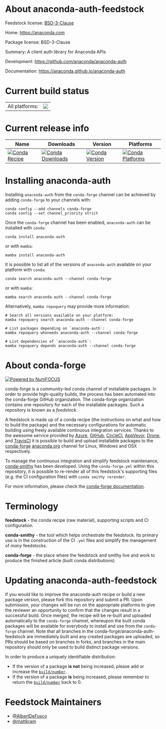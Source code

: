 About anaconda-auth-feedstock
=============================

Feedstock license: [BSD-3-Clause](https://github.com/conda-forge/anaconda-auth-feedstock/blob/main/LICENSE.txt)

Home: https://anaconda.com

Package license: BSD-3-Clause

Summary: A client auth library for Anaconda APIs

Development: https://github.com/anaconda/anaconda-auth

Documentation: https://anaconda.github.io/anaconda-auth

Current build status
====================


<table><tr><td>All platforms:</td>
    <td>
      <a href="https://dev.azure.com/conda-forge/feedstock-builds/_build/latest?definitionId=25038&branchName=main">
        <img src="https://dev.azure.com/conda-forge/feedstock-builds/_apis/build/status/anaconda-auth-feedstock?branchName=main">
      </a>
    </td>
  </tr>
</table>

Current release info
====================

| Name | Downloads | Version | Platforms |
| --- | --- | --- | --- |
| [![Conda Recipe](https://img.shields.io/badge/recipe-anaconda--auth-green.svg)](https://anaconda.org/conda-forge/anaconda-auth) | [![Conda Downloads](https://img.shields.io/conda/dn/conda-forge/anaconda-auth.svg)](https://anaconda.org/conda-forge/anaconda-auth) | [![Conda Version](https://img.shields.io/conda/vn/conda-forge/anaconda-auth.svg)](https://anaconda.org/conda-forge/anaconda-auth) | [![Conda Platforms](https://img.shields.io/conda/pn/conda-forge/anaconda-auth.svg)](https://anaconda.org/conda-forge/anaconda-auth) |

Installing anaconda-auth
========================

Installing `anaconda-auth` from the `conda-forge` channel can be achieved by adding `conda-forge` to your channels with:

```
conda config --add channels conda-forge
conda config --set channel_priority strict
```

Once the `conda-forge` channel has been enabled, `anaconda-auth` can be installed with `conda`:

```
conda install anaconda-auth
```

or with `mamba`:

```
mamba install anaconda-auth
```

It is possible to list all of the versions of `anaconda-auth` available on your platform with `conda`:

```
conda search anaconda-auth --channel conda-forge
```

or with `mamba`:

```
mamba search anaconda-auth --channel conda-forge
```

Alternatively, `mamba repoquery` may provide more information:

```
# Search all versions available on your platform:
mamba repoquery search anaconda-auth --channel conda-forge

# List packages depending on `anaconda-auth`:
mamba repoquery whoneeds anaconda-auth --channel conda-forge

# List dependencies of `anaconda-auth`:
mamba repoquery depends anaconda-auth --channel conda-forge
```


About conda-forge
=================

[![Powered by
NumFOCUS](https://img.shields.io/badge/powered%20by-NumFOCUS-orange.svg?style=flat&colorA=E1523D&colorB=007D8A)](https://numfocus.org)

conda-forge is a community-led conda channel of installable packages.
In order to provide high-quality builds, the process has been automated into the
conda-forge GitHub organization. The conda-forge organization contains one repository
for each of the installable packages. Such a repository is known as a *feedstock*.

A feedstock is made up of a conda recipe (the instructions on what and how to build
the package) and the necessary configurations for automatic building using freely
available continuous integration services. Thanks to the awesome service provided by
[Azure](https://azure.microsoft.com/en-us/services/devops/), [GitHub](https://github.com/),
[CircleCI](https://circleci.com/), [AppVeyor](https://www.appveyor.com/),
[Drone](https://cloud.drone.io/welcome), and [TravisCI](https://travis-ci.com/)
it is possible to build and upload installable packages to the
[conda-forge](https://anaconda.org/conda-forge) [anaconda.org](https://anaconda.org/)
channel for Linux, Windows and OSX respectively.

To manage the continuous integration and simplify feedstock maintenance,
[conda-smithy](https://github.com/conda-forge/conda-smithy) has been developed.
Using the ``conda-forge.yml`` within this repository, it is possible to re-render all of
this feedstock's supporting files (e.g. the CI configuration files) with ``conda smithy rerender``.

For more information, please check the [conda-forge documentation](https://conda-forge.org/docs/).

Terminology
===========

**feedstock** - the conda recipe (raw material), supporting scripts and CI configuration.

**conda-smithy** - the tool which helps orchestrate the feedstock.
                   Its primary use is in the construction of the CI ``.yml`` files
                   and simplify the management of *many* feedstocks.

**conda-forge** - the place where the feedstock and smithy live and work to
                  produce the finished article (built conda distributions)


Updating anaconda-auth-feedstock
================================

If you would like to improve the anaconda-auth recipe or build a new
package version, please fork this repository and submit a PR. Upon submission,
your changes will be run on the appropriate platforms to give the reviewer an
opportunity to confirm that the changes result in a successful build. Once
merged, the recipe will be re-built and uploaded automatically to the
`conda-forge` channel, whereupon the built conda packages will be available for
everybody to install and use from the `conda-forge` channel.
Note that all branches in the conda-forge/anaconda-auth-feedstock are
immediately built and any created packages are uploaded, so PRs should be based
on branches in forks, and branches in the main repository should only be used to
build distinct package versions.

In order to produce a uniquely identifiable distribution:
 * If the version of a package **is not** being increased, please add or increase
   the [``build/number``](https://docs.conda.io/projects/conda-build/en/latest/resources/define-metadata.html#build-number-and-string).
 * If the version of a package **is** being increased, please remember to return
   the [``build/number``](https://docs.conda.io/projects/conda-build/en/latest/resources/define-metadata.html#build-number-and-string)
   back to 0.

Feedstock Maintainers
=====================

* [@AlbertDeFusco](https://github.com/AlbertDeFusco/)
* [@mattkram](https://github.com/mattkram/)

